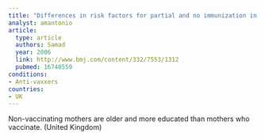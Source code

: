 ```yaml
---
title: "Differences in risk factors for partial and no immunization in the first year of life: prospective cohort study"
analyst: amantonio
article:
  type: article
  authors: Samad
  year: 2006
  link: http://www.bmj.com/content/332/7553/1312
  pubmed: 16740559
conditions:
- Anti-vaxxers
countries:
- UK
---
```


Non-vaccinating mothers are older and more educated than mothers who vaccinate. (United Kingdom)
